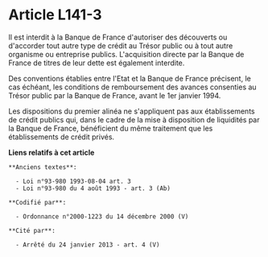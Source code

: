 # Article L141-3

Il est interdit à la Banque de France d'autoriser des découverts ou d'accorder tout autre type de crédit au Trésor public ou
à tout autre organisme ou entreprise publics. L'acquisition directe par la Banque de France de titres de leur dette est
également interdite.

Des conventions établies entre l'Etat et la Banque de France précisent, le cas échéant, les conditions de remboursement des
avances consenties au Trésor public par la Banque de France, avant le 1er janvier 1994.

Les dispositions du premier alinéa ne s'appliquent pas aux établissements de crédit publics qui, dans le cadre de la mise à
disposition de liquidités par la Banque de France, bénéficient du même traitement que les établissements de crédit privés.

**Liens relatifs à cet article**

	**Anciens textes**:

	  - Loi n°93-980 1993-08-04 art. 3
	  - Loi n°93-980 du 4 août 1993 - art. 3 (Ab)

	**Codifié par**:

	  - Ordonnance n°2000-1223 du 14 décembre 2000 (V)

	**Cité par**:

	  - Arrêté du 24 janvier 2013 - art. 4 (V)
